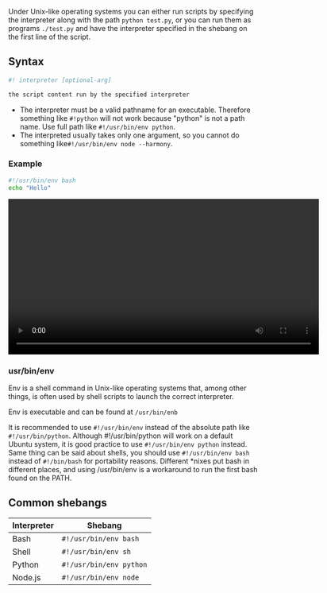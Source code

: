 Under Unix-like operating systems you can either run scripts by specifying the
interpreter along with the path `python test.py`, or you can run them as programs `./test.py` and have the interpreter specified in the shebang on the first line of the script.

## Syntax

```bash
#! interpreter [optional-arg]

the script content run by the specified interpreter
```

- The interpreter must be a valid pathname for an executable. Therefore something like `#!python` will not work because "python" is not a path name. Use full path like `#!/usr/bin/env python`.
- The interpreted usually takes only one argument, so you cannot do something like`#!/usr/bin/env node --harmony`.

### Example

```bash
#!/usr/bin/env bash
echo "Hello"
```

<video width="626" width="274" controls autoplay loop>
  <source src="./videos/shebang.mkv" type="video/mp4">
  <source src="./videos/shebang.webm" type="video/webm">
</video>

### usr/bin/env

Env is a shell command in Unix-like operating systems that, among other things, is often used by shell scripts to launch the correct interpreter.

Env is executable and can be found at `/usr/bin/enb`

It is recommended to use `#!/usr/bin/env` instead of the absolute path like `#!/usr/bin/python`. Although #!/usr/bin/python will work on a default Ubuntu system, it is good practice to use  `#!/usr/bin/env python` instead. Same thing can be said about shells, you should use `#!/usr/bin/env bash` instead of `#!/bin/bash` for portability reasons. Different *nixes put bash in different places, and using /usr/bin/env is a workaround to run the first bash found on the PATH.

## Common shebangs

| Interpreter | Shebang                 |
| ----------- | ----------------------- |
| Bash        | `#!/usr/bin/env bash`   |
| Shell       | `#!/usr/bin/env sh`     |
| Python      | `#!/usr/bin/env python` |
| Node.js     | `#!/usr/bin/env node`   |
